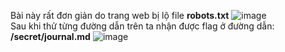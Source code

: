 Bài này rất đơn giản do trang web bị lộ file **robots.txt**
![image](https://user-images.githubusercontent.com/62832067/152669723-9398324b-686e-4265-a324-26b6f80d185d.png)
<br> Sau khi thử từng đường dẫn trên ta nhận được flag ở đường dẫn: **/secret/journal.md** ![image](https://user-images.githubusercontent.com/62832067/152669737-c42516a7-b1b9-496b-a8c9-4f6a622741f8.png)

